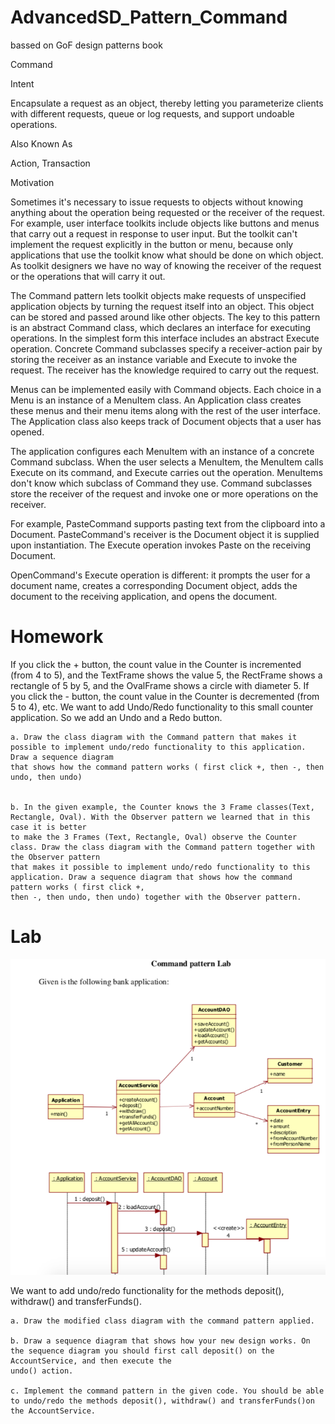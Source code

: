 # AdvancedSD_Pattern_Command
 bassed on GoF design patterns book

Command

Intent

Encapsulate a request as an object, thereby letting you parameterize clients with different requests, queue or log requests, and support undoable operations.

Also Known As

Action, Transaction

Motivation

Sometimes it's necessary to issue requests to objects without knowing anything about the operation being requested or the receiver of the request. For example, user interface toolkits include objects like buttons and menus that carry out a request in response to user input. But the toolkit can't implement the request explicitly in the button or menu, because only applications that use the toolkit know what should be done on which object. As toolkit designers we have no way of knowing the receiver of the request or the operations that will carry it out.

The Command pattern lets toolkit objects make requests of unspecified application objects by turning the request itself into an object. This object can be stored and passed around like other objects. The key to this pattern is an abstract Command class, which declares an interface for executing operations. In the simplest form this interface includes an abstract Execute operation. Concrete Command subclasses specify a receiver-action pair by storing the receiver as an instance variable and Execute to invoke the request. The receiver has the knowledge required to carry out the request.

Menus can be implemented easily with Command objects. Each choice in a Menu is an instance of a MenuItem class. An Application class creates these menus and their menu items along with the rest of the user interface. The Application class also keeps track of Document objects that a user has opened.

The application configures each MenuItem with an instance of a concrete Command subclass. When the user selects a MenuItem, the MenuItem calls Execute on its command, and Execute carries out the operation. MenuItems don't know which subclass of Command they use. Command subclasses store the receiver of the request and invoke one or more operations on the receiver.

For example, PasteCommand supports pasting text from the clipboard into a Document. PasteCommand's receiver is the Document object it is supplied upon instantiation. The Execute operation invokes Paste on the receiving Document.



OpenCommand's Execute operation is different: it prompts the user for a document name, creates a corresponding Document object, adds the document to the receiving application, and opens the document.


# Homework
If you click the + button, the count value in the Counter is incremented (from 4 to 5), and the TextFrame shows the value 5, the RectFrame shows a rectangle of 5 by 5, and the OvalFrame shows a circle with diameter 5. If you click the - button, the count value in the Counter is decremented (from 5 to 4), etc.
We want to add Undo/Redo functionality to this small counter application. So we add an Undo and a Redo button.
	
	a. Draw the class diagram with the Command pattern that makes it possible to implement undo/redo functionality to this application. Draw a sequence diagram 
	that shows how the command pattern works ( first click +, then -, then undo, then undo)
	

	b. In the given example, the Counter knows the 3 Frame classes(Text, Rectangle, Oval). With the Observer pattern we learned that in this case it is better 
	to make the 3 Frames (Text, Rectangle, Oval) observe the Counter class. Draw the class diagram with the Command pattern together with the Observer pattern 
	that makes it possible to implement undo/redo functionality to this application. Draw a sequence diagram that shows how the command pattern works ( first click +, 
	then -, then undo, then undo) together with the Observer pattern.
	

# Lab
![Command Laborator](https://github.com/itimotin/AdvancedSD_Pattern_Command/blob/master/CommandLab.png)
	
We want to add undo/redo functionality for the methods deposit(), withdraw() and transferFunds().
	
	a. Draw the modified class diagram with the command pattern applied.

	b. Draw a sequence diagram that shows how your new design works. On the sequence diagram you should first call deposit() on the AccountService, and then execute the
	undo() action.

	c. Implement the command pattern in the given code. You should be able to undo/redo the methods deposit(), withdraw() and transferFunds()on the AccountService.
